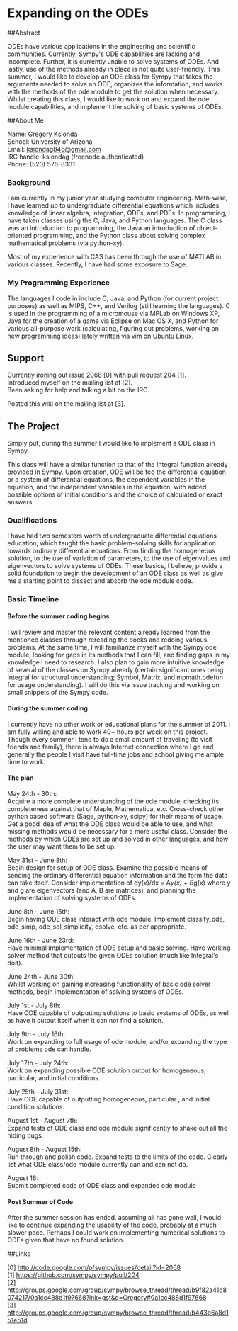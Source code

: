 # Expanding on the ODEs
##Abstract

ODEs have various applications in the engineering and scientific communities. Currently, Sympy's ODE
capabilities are lacking and incomplete. Further, it is currently unable to solve systems of ODEs. And lastly, use of the methods already in place is not quite user-friendly. This summer, I would like to develop an ODE class for Sympy that takes the arguments needed to solve an ODE, organizes the information, and works with the methods of the ode module to get the solution when necessary. Whilst creating this class, I would like to work on and expand the ode module capabilities, and implement the solving of basic systems of ODEs.

##About Me

Name: Gregory Ksionda  
School: University of Arizona  
Email: ksiondag846@gmail.com  
IRC handle: ksiondag (freenode authenticated)  
Phone: (520) 576-8331  

### Background
I am currently in my junior year studying computer engineering. Math-wise, I have learned up to undergraduate differential equations which includes knowledge of linear algebra, integration, ODEs, and PDEs. In programming, I have taken classes using the C, Java, and Python languages. The C class was an introduction to programming, the Java an introduction of object-oriented programming, and the Python class about solving complex mathematical problems (via python-xy).

Most of my experience with CAS has been through the use of MATLAB in various classes. Recently, I have had some exposure to Sage.

### My Programming Experience

The languages I code in include C, Java, and Python (for current project purposes) as well as MIPS, C++, and Verilog (still learning the languages). C is used in the programming of a micromouse via MPLab on Windows XP, Java for the creation of a game via Eclipse on Mac OS X, and Python for various all-purpose work (calculating, figuring out problems, working on new programming ideas) lately written via vim on Ubuntu Linux.

## Support

Currently ironing out issue 2068 [0] with pull request 204 [1].  
Introduced myself on the mailing list at [2].  
Been asking for help and talking a bit on the IRC.  

Posted this wiki on the mailing list at [3].  

## The Project

Simply put, during the summer I would like to implement a ODE class in Sympy.

This class will have a similar function to that of the Integral function already provided in Sympy. Upon creation, ODE will be fed the differential equation or a system of differential equations, the dependent variables in the equation, and the independent variables in the equation, with added possible options of initial conditions and the choice of calculated or exact answers.

### Qualifications

I have had two semesters worth of undergraduate differential equations education, which taught the basic problem-solving skills for application towards ordinary differential equations. From finding the homogeneous solution, to the use of variation of parameters, to the use of eigenvalues and eigenvectors to solve systems of ODEs. These basics, I believe, provide a solid foundation to begin the development of an ODE class as well as give me a starting point to dissect and absorb the ode module code.

### Basic Timeline

#### Before the summer coding begins

I will review and master the relevant content already learned from the mentioned classes through rereading the books and redoing various problems. At the same time, I will familiarize myself with the Sympy ode module, looking for gaps in its methods that I can fill, and finding gaps in my knowledge I need to research. I also plan to gain more intuitive knowledge of several of the classes on Sympy already (certain significant ones being Integral for structural understanding; Symbol, Matrix, and mpmath.odefun for usage understanding). I will do this via issue tracking and working on small snippets of the Sympy code.

#### During the summer coding

I currently have no other work or educational plans for the summer of 2011. I am fully willing and able to work 40+ hours per week on this project. Though every summer I tend to do a small amount of traveling (to visit friends and family), there is always Internet connection where I go and generally the people I visit have full-time jobs and school giving me ample time to work.

#### The plan  

May 24th - 30th:  
Acquire a more complete understanding of the ode module, checking its completeness against that of Maple, Mathematica, etc. Cross-check other python based software (Sage, python-xy, scipy) for their means of usage. Get a good idea of what the ODE class would be able to use, and what missing methods would be necessary for a more useful class. Consider the methods by which ODEs are set up and solved in other languages, and how the user may want them to be set up.

May 31st - June 8th:  
Begin design for setup of ODE class. Examine the possible means of sending the ordinary differential equation information and the form the data can take itself. Consider implementation of dy(x)/dx = A*y(x) + B*g(x) where y and g are eigenvectors (and A, B are matrices), and planning the implementation of solving systems of ODEs.

June 8th - June 15th:  
Begin having ODE class interact with ode module. Implement classify_ode, ode_simp, ode_sol_simplicity, dsolve, etc. as per appropriate.

June 16th - June 23rd:  
Have minimal implementation of ODE setup and basic solving. Have working solver method that outputs the given ODEs solution (much like Integral's doit).

June 24th - June 30th:  
Whilst working on gaining increasing functionality of basic ode solver methods, begin implementation of solving systems of ODEs.

July 1st - July 8th:  
Have ODE capable of outputting solutions to basic systems of ODEs, as well as have it output itself when it can not find a solution.

July 9th - July 16th:  
Work on expanding to full usage of ode module, and/or expanding the type of problems ode can handle.

July 17th - July 24th:  
Work on expanding possible ODE solution output for homogeneous, particular, and initial conditions.

July 25th - July 31st:  
Have ODE capable of outputting homogeneous, particular , and initial condition solutions.

August 1st - August 7th:  
Expand tests of ODE class and ode module significantly to shake out all the hiding bugs.

August 8th - August 15th:  
Run through and polish code. Expand tests to the limits of the code. Clearly list what ODE class/ode module currently can and can not do.
   
August 16:  
Submit completed code of ODE class and expanded ode module

#### Post Summer of Code
After the summer session has ended, assuming all has gone well, I would like to continue expanding the usability of the code, probably at a much slower pace. Perhaps I could work on implementing numerical solutions to ODEs given that have no found solution.

##Links  

[0] <http://code.google.com/p/sympy/issues/detail?id=2068>  
[1] <https://github.com/sympy/sympy/pull/204>  
[2] <http://groups.google.com/group/sympy/browse_thread/thread/b9f82a41d8074217/0a1cc488d1f97668?lnk=gst&q=Gregory#0a1cc488d1f97668>  
[3] <http://groups.google.com/group/sympy/browse_thread/thread/b443b6a8d151e51d>

